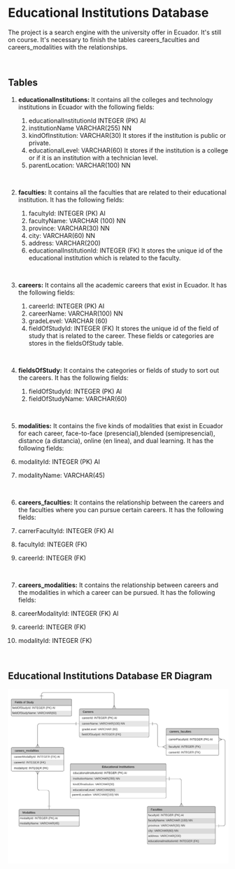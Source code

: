 # Educational Institutions Database

The project is a search engine with the university offer in Ecuador. It's still on course. It's necessary to finish the tables careers_faculties and careers_modalities with the relationships.

<br>

## Tables

1. **educationalInstitutions:** It contains all the colleges and technology institutions in Ecuador with the following fields:

   1. educationalInstitutionId INTEGER (PK) AI
   1. institutionName VARCHAR(255) NN
   1. kindOfInstitution: VARCHAR(30) It stores if the institution is public or private.
   1. educationalLevel: VARCHAR(60) It stores if the institution is a college or if it is an institution with a technician level.
   1. parentLocation: VARCHAR(100) NN
<br>

2. **faculties:** It contains all the faculties that are related to their educational institution. It has the following fields:

   1. facultyId: INTEGER (PK) AI
   1. facultyName: VARCHAR (100) NN
   1. province: VARCHAR(30) NN
   1. city: VARCHAR(60) NN
   1. address: VARCHAR(200)
   1. educationalInstitutionId: INTEGER (FK) It stores the unique id of the educational institution which is related to the faculty.
<br>

3. **careers:** It contains all the academic careers that exist in Ecuador. It has the following fields:

    1. careerId: INTEGER (PK) AI
    1. careerName: VARCHAR(100) NN
    1. gradeLevel: VARCHAR (60)
    1. fieldOfStudyId: INTEGER (FK) It stores the unique id of the field of study that is related to the career. These fields or categories are stores in the fieldsOfStudy table.
<br>

4. **fieldsOfStudy:** It contains the categories or fields of study to sort out the careers. It has the following fields:
  
   1. fieldOfStudyId: INTEGER (PK) AI
   1. fieldOfStudyName: VARCHAR(60)
<br>

5. **modalities:** It contains the five kinds of modalities that exist in Ecuador for each career, face-to-face (presencial),blended (semipresencial), distance (a distancia), online (en linea), and dual learning. It has the following fields:

  1. modalityId: INTEGER (PK) AI
  1. modalityName: VARCHAR(45)
<br>

6. **careers_faculties:** It contains the relationship between the careers and the faculties where you can pursue certain careers. It has the following fields:

  1. carrerFacultyId: INTEGER (FK) AI
  1. facultyId: INTEGER (FK)
  1. careerId: INTEGER (FK)
<br>

7. **careers_modalities:** It contains the relationship between careers and the modalities in which a career can be pursued. It has the following fields:
  
  1. careerModalityId: INTEGER (FK) AI
  1. careerId: INTEGER (FK)
  1. modalityId: INTEGER (FK)
  
  <br>

## Educational Institutions Database ER Diagram

![This is a alt text.](https://raw.githubusercontent.com/BarbDMC/educational-institutions-DB/main/ERD%20educational-institutions-DB.png)
